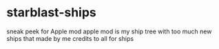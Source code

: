 # starblast-ships
sneak peek for Apple mod
apple mod is my ship tree with too much new ships that made by me
credits to all for ships
